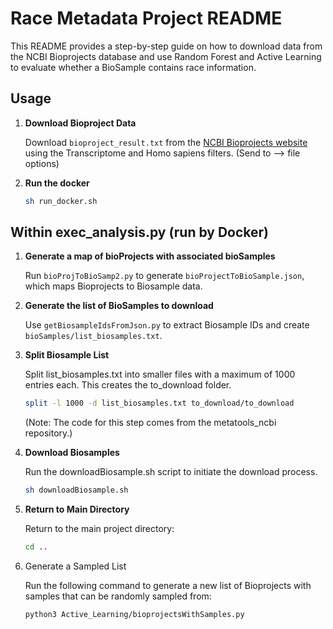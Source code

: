 # Race Metadata Project README

This README provides a step-by-step guide on how to download data from the NCBI Bioprojects database and use Random Forest and Active Learning to evaluate whether a BioSample contains race information. 

## Usage

1. **Download Bioproject Data**

   Download `bioproject_result.txt` from the [NCBI Bioprojects website](https://www.ncbi.nlm.nih.gov/bioproject/) using the Transcriptome and Homo sapiens filters. (Send to --> file options)
2. **Run the docker**

    ```bash
    sh run_docker.sh
    ```

## Within exec_analysis.py (run by Docker)

1. **Generate a map of bioProjects with associated bioSamples**

   Run `bioProjToBioSamp2.py` to generate `bioProjectToBioSample.json`, which maps Bioprojects to Biosample data.

2. **Generate the list of BioSamples to download**

   Use `getBiosampleIdsFromJson.py` to extract Biosample IDs and create `bioSamples/list_biosamples.txt`.

3. **Split Biosample List**
    
    Split list_biosamples.txt into smaller files with a maximum of 1000 entries each. This creates the to_download folder.
    ```bash
    split -l 1000 -d list_biosamples.txt to_download/to_download
    ```
    (Note: The code for this step comes from the metatools_ncbi repository.)

4. **Download Biosamples**

    Run the downloadBiosample.sh script to initiate the download process.
    ```bash
    sh downloadBiosample.sh
    ```
5. **Return to Main Directory**

    Return to the main project directory:

    ```bash
    cd ..
    ```
6. Generate a Sampled List

    Run the following command to generate a new list of Bioprojects with samples that can be randomly sampled from:

    ```bash
    python3 Active_Learning/bioprojectsWithSamples.py
    ```